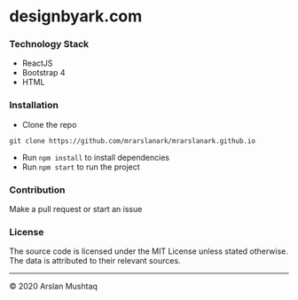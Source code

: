 # designbyark.com

### Technology Stack

- ReactJS
- Bootstrap 4
- HTML

### Installation

- Clone the repo

```shell
git clone https://github.com/mrarslanark/mrarslanark.github.io
```

- Run `npm install` to install dependencies
- Run `npm start` to run the project

### Contribution

Make a pull request or start an issue

### License

The source code is licensed under the MIT License unless stated otherwise. The data is attributed to their relevant sources.

<hr />

© 2020 Arslan Mushtaq
